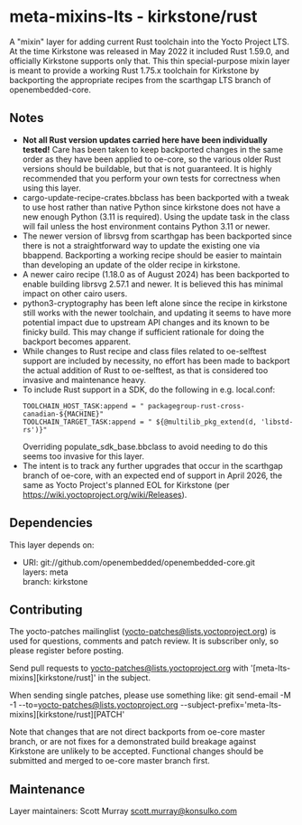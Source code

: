 meta-mixins-lts - kirkstone/rust
================================

A "mixin" layer for adding current Rust toolchain into the Yocto Project LTS.
At the time Kirkstone was released in May 2022 it included Rust 1.59.0, and
officially Kirkstone supports only that. This thin special-purpose mixin
layer is meant to provide a working Rust 1.75.x toolchain for Kirkstone by
backporting the appropriate recipes from the scarthgap LTS branch of
openembedded-core.

Notes
-----

- **Not all Rust version updates carried here have been individually tested!**
  Care has been taken to keep backported changes in the same order as they
  have been applied to oe-core, so the various older Rust versions should
  be buildable, but that is not guaranteed.  It is highly recommended that
  you perform your own tests for correctness when using this layer.
- cargo-update-recipe-crates.bbclass has been backported with a tweak to
  use host rather than native Python since kirkstone does not have a new
  enough Python (3.11 is required).  Using the update task in the class
  will fail unless the host environment contains Python 3.11 or newer.
- The newer version of librsvg from scarthgap has been backported since
  there is not a straightforward way to update the existing one via
  bbappend.  Backporting a working recipe should be easier to maintain
  than developing an update of the older recipe in kirkstone.
- A newer cairo recipe (1.18.0 as of August 2024) has been backported
  to enable building librsvg 2.57.1 and newer.  It is believed this has
  minimal impact on other cairo users.
- python3-cryptography has been left alone since the recipe in kirkstone
  still works with the newer toolchain, and updating it seems to have
  more potential impact due to upstream API changes and its known to be
  finicky build.  This may change if sufficient rationale for doing the
  backport becomes apparent.
- While changes to Rust recipe and class files related to oe-selftest
  support are included by necessity, no effort has been made to backport
  the actual addition of Rust to oe-selftest, as that is considered too
  invasive and maintenance heavy.
- To include Rust support in a SDK, do the following in e.g. local.conf:
  ```
  TOOLCHAIN_HOST_TASK:append = " packagegroup-rust-cross-canadian-${MACHINE}"  
  TOOLCHAIN_TARGET_TASK:append = " ${@multilib_pkg_extend(d, 'libstd-rs')}"
  ```
  Overriding populate_sdk_base.bbclass to avoid needing to do this seems
  too invasive for this layer.
- The intent is to track any further upgrades that occur in the scarthgap
  branch of oe-core, with an expected end of support in April 2026, the
  same as Yocto Project's planned EOL for Kirkstone (per
  https://wiki.yoctoproject.org/wiki/Releases).

Dependencies
------------

This layer depends on:

- URI: git://github.com/openembedded/openembedded-core.git  
  layers: meta  
  branch: kirkstone

Contributing
------------

The yocto-patches mailinglist (yocto-patches@lists.yoctoproject.org) is used
for questions, comments and patch review. It is subscriber only, so please
register before posting.

Send pull requests to yocto-patches@lists.yoctoproject.org with
'[meta-lts-mixins][kirkstone/rust]' in the subject.

When sending single patches, please use something like:
git send-email -M -1 --to=yocto-patches@lists.yoctoproject.org --subject-prefix='meta-lts-mixins][kirkstone/rust][PATCH'

Note that changes that are not direct backports from oe-core master branch, or
are not fixes for a demonstrated build breakage against Kirkstone are unlikely
to be accepted.  Functional changes should be submitted and merged to oe-core
master branch first.

Maintenance
-----------

Layer maintainers:
Scott Murray <scott.murray@konsulko.com>
